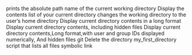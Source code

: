 prints the absolute path name of the current working directory
Display the contents list of your current directory
changes the working directory to the user’s home directory
Display current directory contents in a long format
Display current directory contents, including hidden files
Display current directory contents,Long format,with user and group IDs displayed numerically, And hidden files
git Delete the directory my_first_directory
script that lists all files
symbolic link
